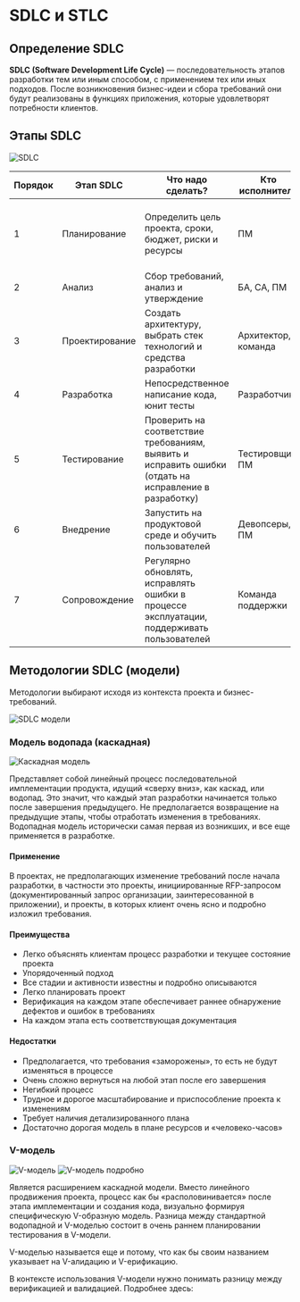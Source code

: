 # SDLC и STLC

## Определение SDLC

**SDLC (Software Development Life Cycle)** — последовательность этапов разработки тем или иным способом, с применением тех или иных подходов. После возникновения бизнес-идеи и сбора требований они будут реализованы в функциях приложения, которые удовлетворят потребности клиентов.

## Этапы SDLC

![SDLC](https://github.com/ilsinyakov/QA_Theory/blob/main/Pictures/sdlc1.png)

|Порядок|Этап SDLC|Что надо сделать?|Кто исполнитель|Какой артефакт в итоге получается|
|--|--|--|--|--|
|1|Планирование|Определить цель проекта, сроки, бюджет, риски и ресурсы|ПМ|План проекта, Роадмэп, Бюджет, План реагирования на риски, Матрица ответственности|
|2|Анализ|Сбор требований, анализ и утверждение|БА, СА, ПМ|Протоколы требований от бизнеса, БТ, ТЗ|
|3|Проектирование|Создать архитектуру, выбрать стек технологий и средства разработки|Архитектор, команда|ТЗ, Спецификации|
|4|Разработка|Непосредственное написание кода, юнит тесты|Разработчики|Рабочий код|
|5|Тестирование|Проверить на соответствие требованиям, выявить и исправить ошибки (отдать на исправление в разработку)|Тестировщик, ПМ|Тест план, тест кейсы, баг репорт, протокол ПСИ, пользовательские инструкции|
|6|Внедрение|Запустить на продуктовой среде и обучить пользователей|Девопсеры, ПМ|Работающий функционал при эксплуатации пользователей|
|7|Сопровождение|Регулярно обновлять, исправлять ошибки в процессе эксплуатации, поддерживать пользователей|Команда поддержки|Закрытые обращения в SD|

## Методологии SDLC (модели)

Методологии выбирают исходя из контекста проекта и бизнес-требований.

![SDLC модели](https://raw.githubusercontent.com/ilsinyakov/QA_Theory/refs/heads/main/Pictures/SDLC-модели-упрощенно-min.webp)

### Модель водопада (каскадная)

![Каскадная модель](https://raw.githubusercontent.com/ilsinyakov/QA_Theory/refs/heads/main/Pictures/Каскадная-модель-разработки-min.webp)

Представляет собой линейный процесс последовательной имплементации продукта, идущий «сверху вниз», как каскад, или водопад. Это значит, что каждый этап разработки начинается только после завершения предыдущего. Не предполагается возвращение на предыдущие этапы, чтобы отработать изменения в требованиях. Водопадная модель исторически самая первая из возникших, и все еще применяется в разработке.

#### Применение

В проектах, не предполагающих изменение требований после начала разработки, в частности это проекты, инициированные RFP-запросом (документированный запрос организации, заинтересованной в приложении), и проекты, в которых клиент очень ясно и подробно изложил требования.

#### Преимущества

* Легко объяснять клиентам процесс разработки и текущее состояние проекта
* Упорядоченный подход
* Все стадии и активности известны и подробно описываются
* Легко планировать проект
* Верификация на каждом этапе обеспечивает раннее обнаружение дефектов и ошибок в требованиях
* На каждом этапа есть соответствующая документация

#### Недостатки

* Предполагается, что требования «заморожены», то есть не будут изменяться в процессе
* Очень сложно вернуться на любой этап после его завершения
* Негибкий процесс
* Трудное и дорогое масштабирование и приспособление проекта к изменениям
* Требует наличия детализированного плана
* Достаточно дорогая модель в плане ресурсов и «человеко-часов»

### V-модель

![V-модель](https://raw.githubusercontent.com/ilsinyakov/QA_Theory/refs/heads/main/Pictures/V-модель-разработки-min.webp)
![V-модель подробно](https://raw.githubusercontent.com/ilsinyakov/QA_Theory/refs/heads/main/Pictures/V-модель-SDLC-min.webp)

Является расширением каскадной модели. Вместо линейного продвижения проекта, процесс как бы «располовинивается» после этапа имплементации и создания кода, визуально формируя специфическую V-образную модель. Разница между стандартной водопадной и V-моделью состоит в очень раннем планировании тестирования в V-модели.

V-моделью называется еще и потому, что как бы своим названием указывает на V-алидацию и V-ерификацию.

В контексте использования V-модели нужно понимать разницу между верификацией и валидацией.  Подробнее здесь: 
